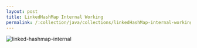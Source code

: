 ```yaml
---
layout: post
title: LinkedHashMap Internal Working
permalink: /:collection/java/collections/linkedHashMap-internal-working
---
```


![linked-hashmap-internal]({{site.cdn}}/java/collections/linked-hashmap-internal.png)
